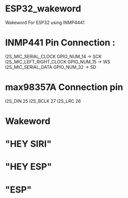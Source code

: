 # ESP32_wakeword
Wakeword For ESP32 using INMP4441

# INMP441 Pin Connection :
I2S_MIC_SERIAL_CLOCK GPIO_NUM_14  -> SCK   </br> 
I2S_MIC_LEFT_RIGHT_CLOCK GPIO_NUM_15 -> WS </br> 
I2S_MIC_SERIAL_DATA GPIO_NUM_32 -> SD </br>

# max98357A Connection pin
I2S_DIN       25
I2S_BCLK      27
I2S_LRC       26

# Wakeword
# "HEY SIRI"
# "HEY ESP"
# "ESP"
